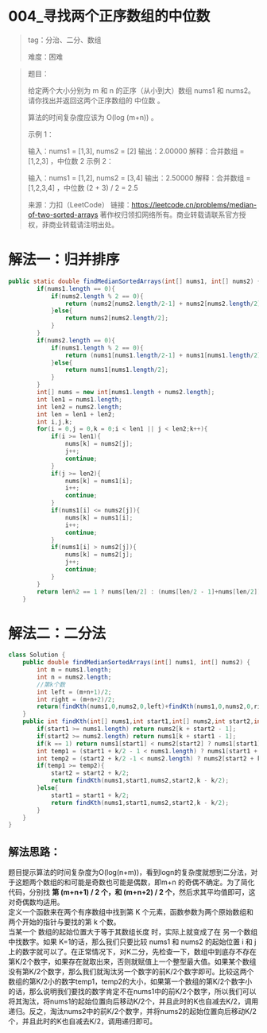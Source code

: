 # 004_寻找两个正序数组的中位数

> tag：分治、二分、数组
>
> 难度：困难

> 题目：
>
> 给定两个大小分别为 m 和 n 的正序（从小到大）数组 nums1 和 nums2。请你找出并返回这两个正序数组的 中位数 。
>
> 算法的时间复杂度应该为 O(log (m+n)) 。
>
> 示例 1：
>
> 输入：nums1 = [1,3], nums2 = [2]
> 输出：2.00000
> 解释：合并数组 = [1,2,3] ，中位数 2
> 示例 2：
>
> 输入：nums1 = [1,2], nums2 = [3,4]
> 输出：2.50000
> 解释：合并数组 = [1,2,3,4] ，中位数 (2 + 3) / 2 = 2.5
>
> 来源：力扣（LeetCode）
> 链接：https://leetcode.cn/problems/median-of-two-sorted-arrays
> 著作权归领扣网络所有。商业转载请联系官方授权，非商业转载请注明出处。

# 解法一：归并排序

```java
public static double findMedianSortedArrays(int[] nums1, int[] nums2) {
        if(nums1.length == 0){
            if(nums2.length % 2 == 0){
                return (nums2[nums2.length/2-1] + nums2[nums2.length/2])/2.0;
            }else{
                return nums2[nums2.length/2];
            }
        }
        if(nums2.length == 0){
            if(nums1.length % 2 == 0){
                return (nums1[nums1.length/2-1] + nums1[nums1.length/2])/2.0;
            }else{
                return nums1[nums1.length/2];
            }
        }
        int[] nums = new int[nums1.length + nums2.length];
        int len1 = nums1.length;
        int len2 = nums2.length;
        int len = len1 + len2;
        int i,j,k;
        for(i = 0,j = 0,k = 0;i < len1 || j < len2;k++){
            if(i >= len1){
                nums[k] = nums2[j];
                j++;
                continue;
            }
            if(j >= len2){
                nums[k] = nums1[i];
                i++;
                continue;
            }
            if(nums1[i] <= nums2[j]){
                nums[k] = nums1[i];
                i++;
                continue;
            }
            if(nums1[i] > nums2[j]){
                nums[k] = nums2[j];
                j++;
                continue;
            }
        }
        return len%2 == 1 ? nums[len/2] : (nums[len/2 - 1]+nums[len/2])/2.0;
    }
```



# 解法二：二分法

```java
class Solution {
    public double findMedianSortedArrays(int[] nums1, int[] nums2) {
        int m = nums1.length;
        int n = nums2.length;
        //第k个数
        int left = (m+n+1)/2;
        int right = (m+n+2)/2;
        return(findKth(nums1,0,nums2,0,left)+findKth(nums1,0,nums2,0,right))/2.0;
    }
    public int findKth(int[] nums1,int start1,int[] nums2,int start2,int k){
        if(start1 >= nums1.length) return nums2[k + start2 - 1];
        if(start2 >= nums2.length) return nums1[k + start1 - 1];
        if(k == 1) return nums1[start1] < nums2[start2] ? nums1[start1] : nums2[start2];
        int temp1 = (start1 + k/2 - 1 < nums1.length) ? nums1[start1 + k/2 - 1] : Integer.MAX_VALUE;
        int temp2 = (start2 + k/2 -1 < nums2.length) ? nums2[start2 + k/2 -1] : Integer.MAX_VALUE;
        if(temp1 >= temp2){
            start2 = start2 + k/2;
            return findKth(nums1,start1,nums2,start2,k - k/2);
        }else{
            start1 = start1 + k/2;
            return findKth(nums1,start1,nums2,start2,k - k/2);
        }
    }
}
```

## 解法思路：

题目提示算法的时间复杂度为O(log(n+m))，看到logn的复杂度就想到二分法，对于这题两个数组的和可能是奇数也可能是偶数，即m+n 的奇偶不确定。为了简化代码，分别找 **第 (m+n+1) / 2 个，和 (m+n+2) / 2 个**，然后求其平均值即可，这对奇偶数均适用。  
定义一个函数来在两个有序数组中找到第 K 个元素，函数参数为两个原始数组和两个开始的指针与要找的第 k 个数。  
当某一个 数组的起始位置大于等于其数组长度 时，实际上就变成了在 另一个数组中找数字。如果 K=1的话，那么我们只要比较 nums1 和 nums2 的起始位置 i 和 j 上的数字就可以了。在正常情况下，对K二分，先检查一下，数组中到底存不存在第K/2个数字，如果存在就取出来，否则就赋值上一个整型最大值。如果某个数组没有第K/2个数字，那么我们就淘汰另一个数字的前K/2个数字即可。比较这两个数组的第K/2小的数字temp1，temp2的大小，如果第一个数组的第K/2个数字小的话，那么说明我们要找的数字肯定不在nums1中的前K/2个数字，所以我们可以将其淘汰，将nums1的起始位置向后移动K/2个，并且此时的K也自减去K/2，调用递归。反之，淘汰nums2中的前K/2个数字，并将nums2的起始位置向后移动K/2个，并且此时的K也自减去K/2，调用递归即可。



